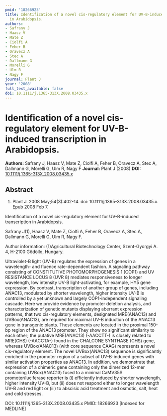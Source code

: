 ```yaml
---
pmid: '18266923'
title: Identification of a novel cis-regulatory element for UV-B-induced transcription
  in Arabidopsis.
authors:
- Safrany J
- Haasz V
- Mate Z
- Ciolfi A
- Feher B
- Oravecz A
- Stec A
- Dallmann G
- Morelli G
- Ulm R
- Nagy F
journal: Plant J
year: '2008'
full_text_available: false
doi: 10.1111/j.1365-313X.2008.03435.x
---
```


# Identification of a novel cis-regulatory element for UV-B-induced transcription in Arabidopsis.
**Authors:** Safrany J, Haasz V, Mate Z, Ciolfi A, Feher B, Oravecz A, Stec A, Dallmann G, Morelli G, Ulm R, Nagy F
**Journal:** Plant J (2008)
**DOI:** [10.1111/j.1365-313X.2008.03435.x](https://doi.org/10.1111/j.1365-313X.2008.03435.x)

## Abstract

1. Plant J. 2008 May;54(3):402-14. doi: 10.1111/j.1365-313X.2008.03435.x. Epub
2008  Feb 7.

Identification of a novel cis-regulatory element for UV-B-induced transcription 
in Arabidopsis.

Safrany J(1), Haasz V, Mate Z, Ciolfi A, Feher B, Oravecz A, Stec A, Dallmann G, 
Morelli G, Ulm R, Nagy F.

Author information:
(1)Agricultural Biotechnology Center, Szent-Gyorgyi A. 4, H-2100 Gödöllo, 
Hungary.

Ultraviolet-B light (UV-B) regulates the expression of genes in a wavelength- 
and fluence rate-dependent fashion. A signaling pathway consisting of 
CONSTITUTIVE PHOTOMORPHOGENESIS 1 (COP1) and UV RESISTANCE LOCUS 8 (UVR 8) 
mediates responsiveness to longer wavelength, low intensity UV-B 
light-activating, for example, HY5 gene expression. By contrast, transcription 
of another group of genes, including ANAC13, modulated by shorter wavelength, 
higher intensity UV-B is controlled by a yet unknown and largely 
COP1-independent signaling cascade. Here we provide evidence by promoter 
deletion analysis, and characterization of genetic mutants displaying aberrant 
expression patterns, that two cis-regulatory elements, designated MRE(ANAC13) 
and UVBox(ANAC13), are required for maximal UV-B induction of the ANAC13 gene in 
transgenic plants. These elements are located in the proximal 150-bp region of 
the ANAC13 promoter. They show no significant similarity to each other; the 
putative MRE(ANAC13) (-AACCTT-) is closely related to MRE(CHS) (-AACCTA-) found 
in the CHALCONE SYNTHASE (CHS) gene, whereas UVBox(ANAC13) (with core sequence 
CAAG) represents a novel cis-regulatory element. The novel UVBox(ANAC13) 
sequence is significantly enriched in the promoter region of a subset of 
UV-B-induced genes with similar activation properties as ANAC13. In addition, we 
demonstrate that expression of a chimeric gene containing only the dimerized 
12-mer containing UVBox(ANAC13) fused to a minimal CaMV35S promoter/luciferase 
reporter is (i) efficiently induced by shorter wavelength, higher intensity 
UV-B, but (ii) does not respond either to longer wavelength UV-B and red light 
or (iii) to abscisic acid treatment and osmotic, salt, heat and cold stresses.

DOI: 10.1111/j.1365-313X.2008.03435.x
PMID: 18266923 [Indexed for MEDLINE]
